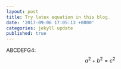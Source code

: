 ```yaml
---
layout: post
title: Try latex equation in this blog.
date: '2017-09-06 17:05:13 +0000'
categories: jekyll update
published: true
--- 
```


ABCDEFG4:
$$a^2 + b^2 = c^2$$